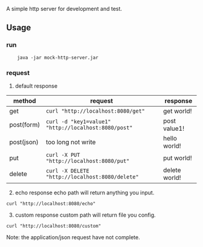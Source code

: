 A simple http server for development and test.

## Usage

### run
```shell
    java -jar mock-http-server.jar
```

### request
 
1. default response

| method | request | response |
|---|---|---|
| get | ``curl "http://localhost:8080/get"`` | get world!|
| post(form) | ``curl -d "key1=value1" "http://localhost:8080/post"``| post value1!|
| post(json) | too long not write | hello world!|
| put | ``curl -X PUT "http://localhost:8080/put"`` | put world!|
| delete | ``curl -X DELETE "http://localhost:8080/delete"`` | delete world!|


2. echo response 
echo path will return anything you input.
```
curl "http://localhost:8080/echo"
```

3. custom response
custom path will return file you config.
```
curl "http://localhost:8080/custom"
```

Note: the application/json request have not complete.  